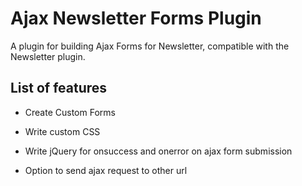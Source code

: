 # Ajax Newsletter Forms Plugin

A plugin for building Ajax Forms for Newsletter, compatible with the Newsletter plugin.

## List of features

* Create Custom Forms

* Write custom CSS

* Write jQuery for onsuccess and onerror on ajax form submission

* Option to send ajax request to other url

